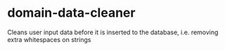 domain-data-cleaner
===================

Cleans user input data before it is inserted to the database, i.e. removing extra whitespaces on strings
